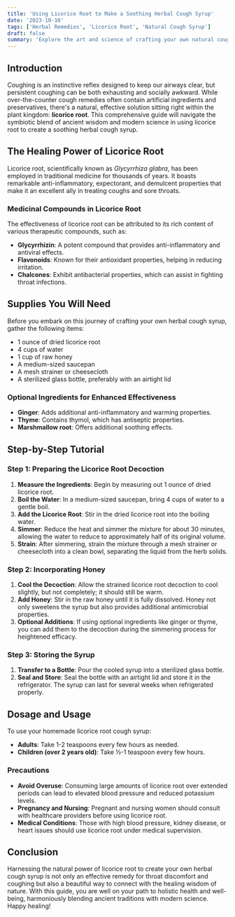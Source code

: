 ```yaml
---
title: 'Using Licorice Root to Make a Soothing Herbal Cough Syrup'
date: '2023-10-10'
tags: ['Herbal Remedies', 'Licorice Root', 'Natural Cough Syrup']
draft: false
summary: 'Explore the art and science of crafting your own natural cough syrup using the potent properties of licorice root. Embrace a holistic approach to alleviate throat discomfort and coughing with this in-depth guide.'
---
```


## Introduction

Coughing is an instinctive reflex designed to keep our airways clear, but persistent coughing can be both exhausting and socially awkward. While over-the-counter cough remedies often contain artificial ingredients and preservatives, there's a natural, effective solution sitting right within the plant kingdom: **licorice root**. This comprehensive guide will navigate the symbiotic blend of ancient wisdom and modern science in using licorice root to create a soothing herbal cough syrup.

## The Healing Power of Licorice Root

Licorice root, scientifically known as *Glycyrrhiza glabra*, has been employed in traditional medicine for thousands of years. It boasts remarkable anti-inflammatory, expectorant, and demulcent properties that make it an excellent ally in treating coughs and sore throats.

### Medicinal Compounds in Licorice Root

The effectiveness of licorice root can be attributed to its rich content of various therapeutic compounds, such as:

- **Glycyrrhizin**: A potent compound that provides anti-inflammatory and antiviral effects.
- **Flavonoids**: Known for their antioxidant properties, helping in reducing irritation.
- **Chalcones**: Exhibit antibacterial properties, which can assist in fighting throat infections.

## Supplies You Will Need

Before you embark on this journey of crafting your own herbal cough syrup, gather the following items:

- 1 ounce of dried licorice root
- 4 cups of water
- 1 cup of raw honey
- A medium-sized saucepan
- A mesh strainer or cheesecloth
- A sterilized glass bottle, preferably with an airtight lid

### Optional Ingredients for Enhanced Effectiveness

- **Ginger**: Adds additional anti-inflammatory and warming properties.
- **Thyme**: Contains thymol, which has antiseptic properties.
- **Marshmallow root**: Offers additional soothing effects.

## Step-by-Step Tutorial

### Step 1: Preparing the Licorice Root Decoction

1. **Measure the Ingredients**: Begin by measuring out 1 ounce of dried licorice root.
2. **Boil the Water**: In a medium-sized saucepan, bring 4 cups of water to a gentle boil.
3. **Add the Licorice Root**: Stir in the dried licorice root into the boiling water.
4. **Simmer**: Reduce the heat and simmer the mixture for about 30 minutes, allowing the water to reduce to approximately half of its original volume.
5. **Strain**: After simmering, strain the mixture through a mesh strainer or cheesecloth into a clean bowl, separating the liquid from the herb solids.

### Step 2: Incorporating Honey

1. **Cool the Decoction**: Allow the strained licorice root decoction to cool slightly, but not completely; it should still be warm.
2. **Add Honey**: Stir in the raw honey until it is fully dissolved. Honey not only sweetens the syrup but also provides additional antimicrobial properties.
3. **Optional Additions**: If using optional ingredients like ginger or thyme, you can add them to the decoction during the simmering process for heightened efficacy.

### Step 3: Storing the Syrup

1. **Transfer to a Bottle**: Pour the cooled syrup into a sterilized glass bottle.
2. **Seal and Store**: Seal the bottle with an airtight lid and store it in the refrigerator. The syrup can last for several weeks when refrigerated properly.

## Dosage and Usage

To use your homemade licorice root cough syrup:

- **Adults**: Take 1-2 teaspoons every few hours as needed.
- **Children (over 2 years old)**: Take ½-1 teaspoon every few hours.

### Precautions

- **Avoid Overuse**: Consuming large amounts of licorice root over extended periods can lead to elevated blood pressure and reduced potassium levels.
- **Pregnancy and Nursing**: Pregnant and nursing women should consult with healthcare providers before using licorice root.
- **Medical Conditions**: Those with high blood pressure, kidney disease, or heart issues should use licorice root under medical supervision.

## Conclusion

Harnessing the natural power of licorice root to create your own herbal cough syrup is not only an effective remedy for throat discomfort and coughing but also a beautiful way to connect with the healing wisdom of nature. With this guide, you are well on your path to holistic health and well-being, harmoniously blending ancient traditions with modern science. Happy healing!